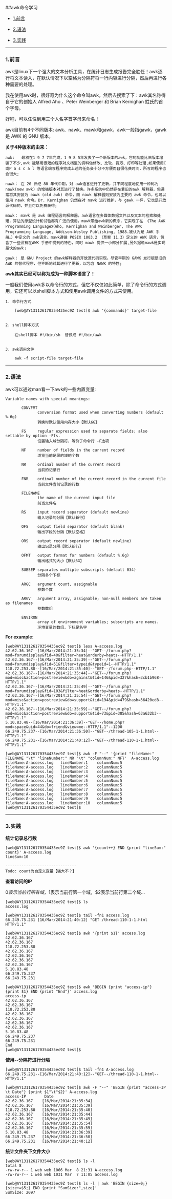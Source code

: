 

##awk命令学习


*   [1.前言](#preface)

*   [2.语法](#grammar)

*   [3.实践](#action)

***

<h3 class="blueJK" id="preface">1.前言</h3>

awk是linux下一个强大的文本分析工具，在统计日志生成报告完全胜任！awk逐行将文本读入，在默认情况下以空格为分隔符将一行内容进行分隔，然后再进行各种需要的处理。

我在使用awk时，很好奇为什么这个命令叫awk，然后去搜索了下：awk其名称得自于它的创始人 Alfred Aho 、Peter Weinberger 和 Brian Kernighan 姓氏的首个字母。

好吧，可以任性到用三个人名字首字母来命名！

awk目前有4个不同版本: awk、nawk、mawk和gawk，awk一般指gawk，gawk 是 AWK 的 GNU 版本。



**关于4种版本的由来：**

    awk:   最初在1 9 7 7年完成，1 9 8 5年发表了一个新版本的awk，它的功能比旧版本增强了不少,awk 能够用很短的程序对文档里的资料做修改、比较、提取、打印等处理,如果使用C 或P a s c a l 等语言编写程序完成上述的任务会十分不方便而且很花费时间，所写的程序也会很大;
    
    nawk： 在 20 世纪 80 年代中期，对 awk语言进行了更新，并不同程度地使用一种称为 nawk(new awk) 的增强版本对其进行了替换。许多系统中仍然存在着旧的awk 解释器，但通常将其安装为 oawk (old awk) 命令，而 nawk 解释器则安装为主要的 awk 命令，也可以使用 nawk 命令。Dr. Kernighan 仍然在对 nawk 进行维护，与 gawk 一样，它也是开放源代码的，并且可以免费获得;
    
    mawk： mawk 是 awk 编程语言的解释器。awk语言在多媒体数据文件以及文本的检索和处理，算法的原型设计和试验都有广泛的使用。mawk带给awk新的概念，它实现了在 《The AWK Programming Language》（Aho, Kernighan and Weinberger, The AWK Programming Language, Addison-Wesley Publishing, 1988.被认为是 AWK 手册。）中定义的 awk语言。mawk遵循 POSIX 1003.2 （草案 11.3）定义的 AWK 语言，包含了一些没有在AWK 手册中提到的特色，同时 mawk 提供一小部分扩展,另外据说mawk是实现最快的awk；
    
    gawk： 是 GNU Project 的awk解释器的开放源代码实现。尽管早期的 GAWK 发行版是旧的 AWK 的替代程序，但不断地对其进行了更新，以包含 NAWK 的特性;
    


**awk其实已经可以称为成为一种脚本语言了！**
 
一般我们使用awk多以命令行的方式，但它不仅仅如此简单，除了命令行的方式调用，它还可以以shell脚本方式和使用awk调用文件的方式来使用。

    1. 命令行方式
    
        [web@AY131126170354435ec9Z test]$ awk '{commands}' target-file
        
        
    2. shell脚本方式
     
        在shell脚本 #!/bin/sh  替换成 #!/bin/awk

        
    3. awk调用文件
    
        awk -f script-file target-file


***

<h3 class="blueJK" id="grammar">2.语法</h3>

awk可以通过man看一下awk的一些内置变量:

    Variable names with special meanings:
    
           CONVFMT
                  conversion format used when converting numbers (default %.6g)
                  转换时默认使用内存大小【默认6G】
    
           FS     regular expression used to separate fields; also settable by option -Ffs.
                  设置输入域分隔符，等价于命令行 -F选项
           
           NF     number of fields in the current record
                  浏览当前记录的域的个数
                    
           NR     ordinal number of the current record
                  当前的记录行
                        
           FNR    ordinal number of the current record in the current file
                  当前文件当前记录的行数
                    
           FILENAME
                  the name of the current input file
                  前当文件名
    
           RS     input record separator (default newline)
                  输入记录的分隔【默认新行】  
                
           OFS    output field separator (default blank)
                  输出字段的分隔【默认空格】
                    
           ORS    output record separator (default newline)
                  输出记录分隔【默认新行】
                    
           OFMT   output format for numbers (default %.6g)
                  输出格式的大小【默认6G】
    
           SUBSEP separates multiple subscripts (default 034)
                  分隔多个下标            
        
           ARGC   argument count, assignable
                  参数个数
    
           ARGV   argument array, assignable; non-null members are taken as filenames
                  参数数组
                    
           ENVIRON
                  array of environment variables; subscripts are names.
                  环境变量的数组，下标是名字



**For example:**

    [web@AY131126170354435ec9Z test]$ less A-access.log
    42.62.36.167--[16/Mar/2014:21:35:34]--"GET--/forum.php?mod=forumdisplay&fid=40&filter=heat&orderby=heats--HTTP/1.1"
    42.62.36.167--[16/Mar/2014:21:35:39]--"GET--/forum.php?mod=forumdisplay&fid=51&filter=typeid&typeid=1--HTTP/1.1"
    118.72.253.80--[16/Mar/2014:21:35:40]--"GET--/forum.php--HTTP/1.1"
    42.62.36.167--[16/Mar/2014:21:35:44]--"GET--/forum.php?mod=misc&action=postreview&do=against&tid=146&pid=327&hash=3cb1b968--HTTP/1.1"
    42.62.36.167--[16/Mar/2014:21:35:49]--"GET--/forum.php?mod=forumdisplay&fid=103&filter=heat&orderby=heats--HTTP/1.1"
    42.62.36.167--[16/Mar/2014:21:35:54]--"GET--/forum.php?mod=misc&action=postreview&do=support&tid=194&pid=479&hash=36420ed8--HTTP/1.1"
    42.62.36.167--[16/Mar/2014:21:35:59]--"GET--/forum.php?mod=misc&action=postreview&do=support&tid=73&pid=385&hash=63a632b3--HTTP/1.1"
    5.10.83.48--[16/Mar/2014:21:36:39]--"GET--/home.php?mod=space&uid=44&do=friend&view=me--HTTP/1.1"--1290
    66.249.75.237--[16/Mar/2014:21:36:50]--"GET--/thread-105-1-1.html--HTTP/1.1"
    66.249.75.231--[16/Mar/2014:21:40:12]--"GET--/thread-110-1-1.html--HTTP/1.1"

    [web@AY131126170354435ec9Z test]$ awk -F "--" '{print "fileName:" FILENAME "\t" "lineNumber:" NR "\t" "columnNum:" NF}'  A-access.log
    fileName:A-access.log   lineNumber:1    columnNum:5
    fileName:A-access.log   lineNumber:2    columnNum:5
    fileName:A-access.log   lineNumber:3    columnNum:5
    fileName:A-access.log   lineNumber:4    columnNum:5
    fileName:A-access.log   lineNumber:5    columnNum:5
    fileName:A-access.log   lineNumber:6    columnNum:5
    fileName:A-access.log   lineNumber:7    columnNum:5
    fileName:A-access.log   lineNumber:8    columnNum:5
    fileName:A-access.log   lineNumber:9    columnNum:5
    fileName:A-access.log   lineNumber:10   columnNum:5
    [web@AY131126170354435ec9Z test]$


***


<h3 class="blueJK" id="action">3.实践</h3>

**统计记录总行数**

    [web@AY131126170354435ec9Z test]$ awk '{count++} END {print "lineSum:" count}' A-access.log
    lineSum:10

    -------------------------------
    Todo: count为自定义变量【强大不？】

**查看访问的IP**


$0表示当前行所有域，$1表示当前行第一个域，$2表示当前行第二个域...

    [web@AY131126170354435ec9Z test]$ ls
    access.log
    
    [web@AY131126170354435ec9Z test]$ tail -fn1 access.log 
    66.249.75.231 [16/Mar/2014:21:40:12] "GET /thread-110-1-1.html HTTP/1.1"
    
    [web@AY131126170354435ec9Z test]$ awk '{print $1}' access.log 
    42.62.36.167
    42.62.36.167
    118.72.253.80
    42.62.36.167
    42.62.36.167
    42.62.36.167
    42.62.36.167
    5.10.83.48
    66.249.75.237
    66.249.75.231
    
    [web@AY131126170354435ec9Z test]$ awk 'BEGIN {print "access-ip"} {print $1} END {print "End"}' access.log                
    access-ip
    42.62.36.167
    42.62.36.167
    118.72.253.80
    42.62.36.167
    42.62.36.167
    42.62.36.167
    42.62.36.167
    5.10.83.48
    66.249.75.237
    66.249.75.231
    End
    [web@AY131126170354435ec9Z test]$ 


**使用--分隔符进行分隔**

    [web@AY131126170354435ec9Z test]$ tail -fn1 A-access.log 
    66.249.75.231--[16/Mar/2014:21:40:12]--"GET--/thread-110-1-1.html--HTTP/1.1"
    
    [web@AY131126170354435ec9Z test]$ awk -F "--" 'BEGIN {print "access-IP \t Date"} {print $1"\t"$2}' A-access.log      
    access-IP        Date
    42.62.36.167    [16/Mar/2014:21:35:34]
    42.62.36.167    [16/Mar/2014:21:35:39]
    118.72.253.80   [16/Mar/2014:21:35:40]
    42.62.36.167    [16/Mar/2014:21:35:44]
    42.62.36.167    [16/Mar/2014:21:35:49]
    42.62.36.167    [16/Mar/2014:21:35:54]
    42.62.36.167    [16/Mar/2014:21:35:59]
    5.10.83.48      [16/Mar/2014:21:36:39]
    66.249.75.237   [16/Mar/2014:21:36:50]
    66.249.75.231   [16/Mar/2014:21:40:12] 


**统计文件夹下文件大小**
    
    [web@AY131126170354435ec9Z test]$ ls -l
    total 8
    -rw-rw-r-- 1 web web 1066 Mar  8 21:31 A-access.log
    -rw-rw-r-- 1 web web 1031 Mar  7 11:05 access.log
    
    [web@AY131126170354435ec9Z test]$ ls -l | awk 'BEGIN {size=0;} {size+=$5;} END {print "SumSize:",size}'
    SumSize: 2097
    
